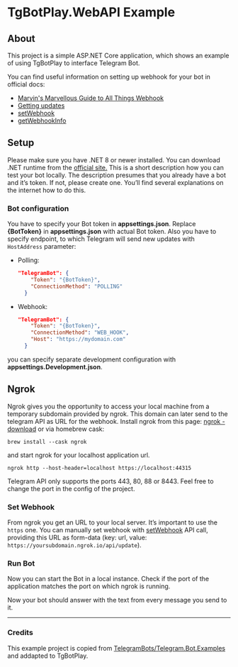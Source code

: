 
# TgBotPlay.WebAPI Example

## About

This project is a simple ASP.NET Core application, which shows an example of using TgBotPlay to interface Telegram Bot.

You can find useful information on setting up webhook for your bot in official docs:

- [Marvin's Marvellous Guide to All Things Webhook](https://core.telegram.org/bots/webhooks)
- [Getting updates](https://core.telegram.org/bots/api#getting-updates)
- [setWebhook](https://core.telegram.org/bots/api#setwebhook)
- [getWebhookInfo](https://core.telegram.org/bots/api#getwebhookinfo)

## Setup

Please make sure you have .NET 8 or newer installed. You can download .NET runtime from the [official site.](https://dotnet.microsoft.com/download)
This is a short description how you can test your bot locally. The description presumes that you already have a bot and it’s token. If not, please create one. You’ll find several explanations on the internet how to do this.

### Bot configuration

You have to specify your Bot token in **appsettings.json**. Replace **{BotToken}** in **appsettings.json** with actual Bot token. Also you have to specify endpoint, to which Telegram will send new updates with `HostAddress` parameter:

- Polling: 
    ```json
    "TelegramBot": {
        "Token": "{BotToken}",
        "ConnectionMethod": "POLLING"
      }
    ```
- Webhook:
    ```json
    "TelegramBot": {
        "Token": "{BotToken}",
        "ConnectionMethod": "WEB_HOOK",
        "Host": "https://mydomain.com"
      }
    ```        

you can specify separate development configuration with **appsettings.Development.json**.

## Ngrok

Ngrok gives you the opportunity to access your local machine from a temporary subdomain provided by ngrok. This domain can later send to the telegram API as URL for the webhook.
Install ngrok from this page: [ngrok - download](https://ngrok.com/download) or via homebrew cask:

```shell
brew install --cask ngrok
```

and start ngrok for your localhost application url.

```shell
ngrok http --host-header=localhost https://localhost:44315
```

Telegram API only supports the ports 443, 80, 88 or 8443. Feel free to change the port in the config of the project.

### Set Webhook

From ngrok you get an URL to your local server. It’s important to use the `https` one. You can manually set webhook with  [setWebhook](https://core.telegram.org/bots/api#setwebhook) API call, providing this URL as form-data (key: url, value: `https://yoursubdomain.ngrok.io/api/update`).

### Run Bot

Now you can start the Bot in a local instance. Check if the port of the application matches the port on which ngrok is running.

Now your bot should answer with the text from every message you send to it.

---

### Credits

This example project is copied from [TelegramBots/Telegram.Bot.Examples](https://github.com/TelegramBots/Telegram.Bot.Examples) and addapted to TgBotPlay.